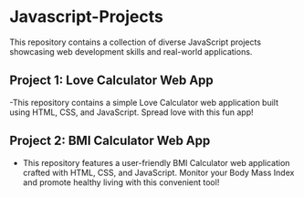 # Javascript-Projects
This repository contains a collection of diverse JavaScript projects showcasing web development skills and real-world applications.

## Project 1: Love Calculator Web App
-This repository contains a simple Love Calculator web application built using HTML, CSS, and JavaScript. Spread love with this fun app!

## Project 2: BMI Calculator Web App
- This repository features a user-friendly BMI Calculator web application crafted with HTML, CSS, and JavaScript. Monitor your Body Mass Index and promote healthy living with this convenient tool!  
